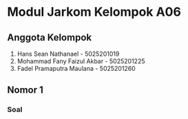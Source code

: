 # Modul Jarkom Kelompok A06

## Anggota Kelompok

1. Hans Sean Nathanael - 5025201019
2. Mohammad Fany Faizul Akbar - 5025201225
3. Fadel Pramaputra Maulana - 5025201260

## Nomor 1

### Soal
